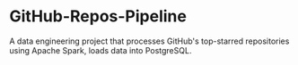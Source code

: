 # GitHub-Repos-Pipeline
A data engineering project that processes GitHub's top-starred repositories using Apache Spark, loads data into PostgreSQL.
